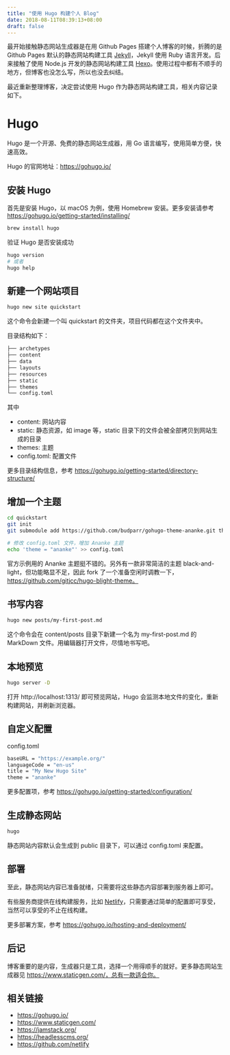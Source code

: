```yaml
---
title: "使用 Hugo 构建个人 Blog"
date: 2018-08-11T08:39:13+08:00
draft: false
---
```


最开始接触静态网站生成器是在用 Github Pages 搭建个人博客的时候，折腾的是 Github Pages 默认的静态网站构建工具 [Jekyll](https://jekyllrb.com/)，Jekyll 使用 Ruby 语言开发。后来接触了使用 Node.js 开发的静态网站构建工具 [Hexo](https://hexo.io/)。使用过程中都有不顺手的地方，但博客也没怎么写，所以也没去纠结。

最近重新整理博客，决定尝试使用 Hugo 作为静态网站构建工具，相关内容记录如下。

# Hugo

Hugo 是一个开源、免费的静态网站生成器，用 Go 语言编写，使用简单方便，快速高效。

Hugo 的官网地址：https://gohugo.io/

## 安装 Hugo

首先是安装 Hugo，以 macOS 为例，使用 Homebrew 安装。更多安装请参考 https://gohugo.io/getting-started/installing/

```bash
brew install hugo
```

验证 Hugo 是否安装成功

```bash
hugo version
# 或者
hugo help
```

## 新建一个网站项目

```bash
hugo new site quickstart
```

这个命令会新建一个叫 quickstart 的文件夹，项目代码都在这个文件夹中。

目录结构如下：

```bash
├── archetypes
├── content
├── data
├── layouts
├── resources
├── static
├── themes
└── config.toml
```

其中

- content: 网站内容
- static: 静态资源，如 image 等，static 目录下的文件会被全部拷贝到网站生成的目录
- themes: 主题
- config.toml: 配置文件

更多目录结构信息，参考 https://gohugo.io/getting-started/directory-structure/

## 增加一个主题

```bash
cd quickstart
git init
git submodule add https://github.com/budparr/gohugo-theme-ananke.git themes/ananke

# 修改 config.toml 文件，增加 Ananke 主题
echo 'theme = "ananke"' >> config.toml
```

官方示例用的 Ananke 主题挺不错的。另外有一款非常简洁的主题 black-and-light，但功能略显不足，因此 fork 了一个准备空闲时调教一下，https://github.com/gitjcc/hugo-blight-theme。

## 书写内容

```bash
hugo new posts/my-first-post.md
```

这个命令会在 content/posts 目录下新建一个名为 my-first-post.md 的 MarkDown 文件。用编辑器打开文件，尽情地书写吧。

## 本地预览

```bash
hugo server -D
```

打开 http://localhost:1313/ 即可预览网站，Hugo 会监测本地文件的变化，重新构建网站，并刷新浏览器。

## 自定义配置

config.toml

```bash
baseURL = "https://example.org/"
languageCode = "en-us"
title = "My New Hugo Site"
theme = "ananke"
```

更多配置项，参考 https://gohugo.io/getting-started/configuration/

## 生成静态网站

```bash
hugo
```

静态网站内容默认会生成到 public 目录下，可以通过 config.toml 来配置。

## 部署

至此，静态网站内容已准备就绪，只需要将这些静态内容部署到服务器上即可。

有些服务商提供在线构建服务，比如 [Netlify](https://www.netlify.com/)，只需要通过简单的配置即可享受，当然可以享受的不止在线构建。

更多部署方案，参考 https://gohugo.io/hosting-and-deployment/

## 后记

博客重要的是内容，生成器只是工具，选择一个用得顺手的就好。更多静态网站生成器见 https://www.staticgen.com/，总有一款适合你。

## 相关链接

- https://gohugo.io/
- https://www.staticgen.com/
- https://jamstack.org/
- https://headlesscms.org/
- https://github.com/netlify
